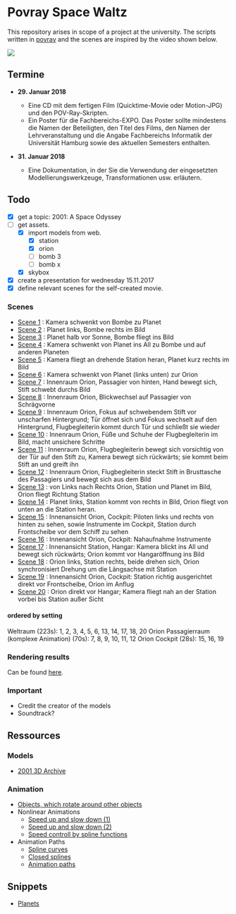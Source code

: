 # Povray Space Waltz
This repository arises in scope of a project at the university. The scripts written in [povray](http://www.povray.org/) and the scenes are inspired by the video shown below.

[![](http://img.youtube.com/vi/xyjOjT8d8RI/0.jpg)](https://www.youtube.com/watch?v=xyjOjT8d8RI)

## Termine

- **29. Januar 2018**
  - Eine CD mit dem fertigen Film (Quicktime-Movie oder Motion-JPG) und den POV-Ray-Skripten.
  - Ein Poster für die Fachbereichs-EXPO. Das Poster sollte mindestens die Namen der Beteiligten, den Titel des Films, den Namen der Lehrveranstaltung und die Angabe Fachbereichs Informatik der Universität Hamburg sowie des aktuellen Semesters enthalten.

- **31. Januar 2018**
  - Eine Dokumentation, in der Sie die Verwendung der eingesetzten Modellierungswerkzeuge, Transformationen usw. erläutern.

## Todo

- [x] get a topic: 2001: A Space Odyssey
- [ ] get assets.
  - [x] import models from web.
    - [x] station
    - [x] orion
    - [ ] bomb 3
    - [ ] bomb x
  - [X] skybox
- [X] create a presentation for wednesday 15.11.2017
- [X] define relevant scenes for the self-created movie.

### Scenes

- [Scene  1](https://www.youtube.com/embed/xyjOjT8d8RI?start=0&end=13)    : Kamera schwenkt von Bombe zu Planet
- [Scene  2](https://www.youtube.com/embed/xyjOjT8d8RI?start=13&end=23)   : Planet links, Bombe rechts im Bild
- [Scene  3](https://www.youtube.com/embed/xyjOjT8d8RI?start=23&end=31)   : Planet halb vor Sonne, Bombe fliegt ins Bild
- [Scene  4](https://www.youtube.com/embed/xyjOjT8d8RI?start=31&end=56)   : Kamera schwenkt von Planet ins All zu Bombe und auf anderen Planeten
- [Scene  5](https://www.youtube.com/embed/xyjOjT8d8RI?start=56&end=85)   : Kamera fliegt an drehende Station heran, Planet kurz rechts im Bild
- [Scene  6](https://www.youtube.com/embed/xyjOjT8d8RI?start=85&end=105)  : Kamera schwenkt von Planet (links unten) zur Orion
- [Scene  7](https://www.youtube.com/embed/xyjOjT8d8RI?start=105&end=124) : Innenraum Orion, Passagier von hinten, Hand bewegt sich, Stift schwebt durchs Bild
- [Scene  8](https://www.youtube.com/embed/xyjOjT8d8RI?start=124&end=132) : Innenraum Orion, Blickwechsel auf Passagier von Schrägvorne
- [Scene  9](https://www.youtube.com/embed/xyjOjT8d8RI?start=132&end=142) : Innenraum Orion, Fokus auf schwebendem Stift vor unscharfen Hintergrund; Tür öffnet sich und Fokus wechselt auf den Hintergrund, Flugbegleiterin kommt durch Tür und schließt sie wieder
- [Scene 10](https://www.youtube.com/embed/xyjOjT8d8RI?start=142&end=148) : Innenraum Orion, Füße und Schuhe der Flugbegleiterin im Bild, macht unsichere Schritte
- [Scene 11](https://www.youtube.com/embed/xyjOjT8d8RI?start=148&end=165) : Innenraum Orion, Flugbegleiterin bewegt sich vorsichtig von der Tür auf den Stift zu, Kamera bewegt sich rückwärts; sie kommt beim Stift an und greift ihn
- [Scene 12](https://www.youtube.com/embed/xyjOjT8d8RI?start=165&end=175) : Innenraum Orion, Flugbegleiterin steckt Stift in Brusttasche des Passagiers und bewegt sich aus dem Bild
- [Scene 13](https://www.youtube.com/embed/xyjOjT8d8RI?start=175&end=182) : von Links nach Rechts Orion, Station und Planet im Bild, Orion fliegt Richtung Station
- [Scene 14](https://www.youtube.com/embed/xyjOjT8d8RI?start=182&end=211) : Planet links, Station kommt von rechts in Bild, Orion fliegt von unten an die Station heran.
- [Scene 15](https://www.youtube.com/embed/xyjOjT8d8RI?start=211&end=221) : Innenansicht Orion, Cockpit: Piloten links und rechts von hinten zu sehen, sowie Instrumente im Cockpit, Station durch Frontscheibe vor dem Schiff zu sehen
- [Scene 16](https://www.youtube.com/embed/xyjOjT8d8RI?start=221&end=228) : Innenansicht Orion, Cockpit: Nahaufnahme Instrumente
- [Scene 17](https://www.youtube.com/embed/xyjOjT8d8RI?start=228&end=270) : Innenansicht Station, Hangar: Kamera blickt ins All und bewegt sich rückwärts; Orion kommt vor Hangaröffnung ins Bild
- [Scene 18](https://www.youtube.com/embed/xyjOjT8d8RI?start=270&end=289) : Orion links, Station rechts, beide drehen sich, Orion synchronisiert Drehung um die Längsachse mit Station
- [Scene 19](https://www.youtube.com/embed/xyjOjT8d8RI?start=289&end=300) : Innenansicht Orion, Cockpit: Station richtig ausgerichtet direkt vor Frontscheibe, Orion im Anflug
- [Scene 20](https://www.youtube.com/embed/xyjOjT8d8RI?start=300&end=321) : Orion direkt vor Hangar; Kamera fliegt nah an der Station vorbei bis Station außer Sicht

#### ordered by setting

Weltraum (223s): 1, 2, 3, 4, 5, 6, 13, 14, 17, 18, 20
Orion Passagierraum (komplexe Animation) (70s): 7, 8, 9, 10, 11, 12
Orion Cockpit (28s): 15, 16, 19

### Rendering results

Can be found [here](https://www.dropbox.com/sh/xzp3uizmcah1yaf/AAC9UrARoHbLAg4TAS3cS37Oa?dl=0).

### Important

- Credit the creator of the models
- Soundtrack?

## Ressources

### Models

- [2001 3D Archive](http://www.2001-3d-archive.info/)

### Animation

- [Objects, which rotate around other objects](http://www.f-lohmueller.de/pov_tut/animate/anim112e.htm)
- Nonlinear Animations
  - [Speed up and slow down (1)](http://www.f-lohmueller.de/pov_tut/animate/anim220e.htm)
  - [Speed up and slow down (2)](http://www.f-lohmueller.de/pov_tut/animate/anim222e.htm)
  - [Speed controll by spline functions](http://www.f-lohmueller.de/pov_tut/animate/anim280e.htm)
- Animation Paths
  - [Spline curves](http://www.f-lohmueller.de/pov_tut/animate/anim210e.htm)
  - [Closed splines](http://www.f-lohmueller.de/pov_tut/animate/anim21e.htm)
  - [Animation paths](http://www.f-lohmueller.de/pov_tut/animate/anim22e.htm)


## Snippets

- [Planets](http://www.midnightkite.com/index.aspx?URL=PlanetRendering)
